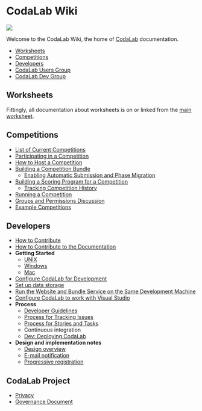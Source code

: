 # CodaLab Wiki

<a href="http://www.codalab.org"><img src="https://github.com/codalab/codalab/wiki/images/codalab-logo.png" /></a>

Welcome to the CodaLab Wiki, the home of [CodaLab](https://www.codalab.org) documentation.

* [Worksheets](#worksheets)
* [Competitions](#competitions)
* [Developers](#developers)
* [CodaLab Users Group](https://groups.google.com/forum/#!forum/codalab-users)
* [CodaLab Dev Group](https://groups.google.com/forum/#!forum/codalabdev)

## Worksheets

Fittingly, all documentation about worksheets is on or linked from the [main worksheet](https://www.codalab.org/worksheets).

## Competitions

* [List of Current Competitions](https://www.codalab.org/competitions)
* [Participating in a Competition](User_Participating-in-a-Competition)
* [How to Host a Competition](User_Competition-Roadmap)
* [Building a Competition Bundle](User_Building-a-Competition-Bundle)
    * [Enabling Automatic Submission and Phase Migration](User_Enable-Auto-Submit-Phase-Migration)
* [Building a Scoring Program for a Competition](User_Building-a-Scoring-Program-for-a-Competition)
    * [Tracking Competition History](User_Tracking-Competition-History)
* [Running a Competition](User_Running-a-Competition)
* [Groups and Permissions Discussion](Dev_Groups-and-permissions-discussion)
* [Example Competitions](https://github.com/codalab/competition-examples)

## Developers

* [How to Contribute](Dev_How-to-Contribute)
* [How to Contribute to the Documentation](Project_About_Documentation)
* **Getting Started**
    * [UNIX](Dev_Getting-Started-on-UNIX-based-Systems)
    * [Windows](Dev_Getting-Started-on-Windows)
    * [Mac](Dev_Getting-Started-on-Mac)
* [Configure CodaLab for Development](Dev_Configure-Codalab-For-Development)
* [Set up data storage](Dev_Set-up-data-storage)
* [Run the Website and Bundle Service on the Same Development Machine](Dev_Run-web-site-and-bundle-service-on-the-same-development-machine)
* [Configure CodaLab to work with Visual Studio](Dev_Configure-CodaLab-Visual-Studio)
* **Process**
    * [Developer Guidelines](Dev_Developer-Guidelines)
    * [Process for Tracking Issues](Dev_Issue-tracking)
    * [Process for Stories and Tasks](Dev_Scenarios,-Stories-and-Tasks)
    * Continuous integration
    * [Dev: Deploying CodaLab](Dev_Deploying-CodaLab)
* **Design and implementation notes**
    * [Design overview](https://github.com/codalab/codalab/blob/master/docs/SPECIFICATION.md)
    * [E-mail notification](E-mail-notifications)
    * [Progressive registration](User_Progressive-Registration)

## CodaLab Project
* [Privacy](Privacy)
* [Governance Document](https://github.com/codalab/codalab/blob/master/docs/Community-Governance.md)
